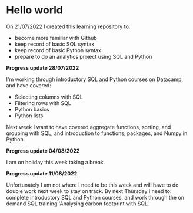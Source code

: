 
# Hello world

On 21/07/2022 I created this learning repository to:
* become more familiar with Github
* keep record of basic SQL syntax
* keep record of basic Python syntax
* prepare to do an analytics project using SQL and Python

**Progress update 28/07/2022**

I'm working through introductory SQL and Python courses on Datacamp, and have covered:
* Selecting columns with SQL
* Filtering rows with SQL
* Python basics
* Python lists

Next week I want to have covered aggregate functions, sorting, and grouping with SQL, and introduction to functions, packages, and Numpy in Python. 

**Progress update 04/08/2022**

I am on holiday this week taking a break.

**Progress update 11/08/2022**

Unfortunately I am not where I need to be this week and will have to do double work next week to stay on track. By next Thursday I need to: complete introductory SQL and Python courses, and work through the on demand SQL training 'Analysing carbon footprint with SQL'.
